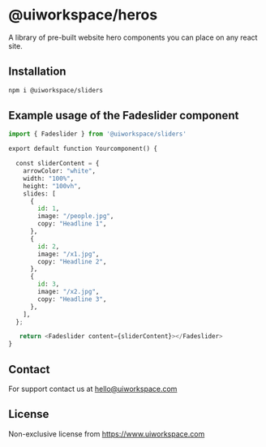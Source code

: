# @uiworkspace/heros

A library of pre-built website hero components you can place on any react site.

## Installation

```bash
npm i @uiworkspace/sliders
```

## Example usage of the Fadeslider component

```python
import { Fadeslider } from '@uiworkspace/sliders'

export default function Yourcomponent() {

  const sliderContent = {
    arrowColor: "white",
    width: "100%",
    height: "100vh",
    slides: [
      {
        id: 1,
        image: "/people.jpg",
        copy: "Headline 1",
      },
      {
        id: 2,
        image: "/x1.jpg",
        copy: "Headline 2",
      },
      {
        id: 3,
        image: "/x2.jpg",
        copy: "Headline 3",
      },
    ],
  };

   return <Fadeslider content={sliderContent}></Fadeslider>
}
```

## Contact

For support contact us at hello@uiworkspace.com

## License

Non-exclusive license from https://www.uiworkspace.com
